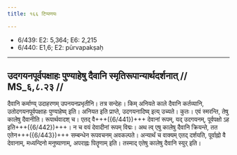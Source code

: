 ```yaml
---
title: १६६ टिप्पणयः

---
```

- 6/439: E2: 5,364; E6: 2,215
- 6/440: E1,6; E2: pūrvapakṣaḥ

____________________________________________


## उदगयनपूर्वपक्षाहः पुण्याहेषु दैवानि स्मृतिरूपान्यार्थदर्शनात् // MS_६,८.२३ //

दैवानि कर्माण्य् उदाहरणम् उपनयनप्रभृतीनि। तत्र सन्देहः। किम् अनियते काले दैवानि कर्तव्यानि, उतोदगयनपूर्वपक्षाहः पुण्याहेष्व् इति। अनियत इति प्राप्ते, उदगयनादिष्व् इत्य् उच्यते। कुतः। एवं स्मरन्ति, तेषु कालेषु दैवानीति। रूपार्थवादश् च। एतद् वै+++({6/441})+++ देवानां रूपम्, यद् उदगयनम्, पूर्वपक्षो ऽह इति+++({6/442})+++। न च वयं देवादीनां रूपम् विद्मः। अथ त्व् एषु कालेषु दैवानि क्रियन्ते, तत एतेन+++({6/443})+++ सम्बन्धेन रूपवचनम् अवकल्पते। अन्यार्थं च वाक्यम् एतद् दर्शयति, पूर्वाह्नो वै देवानाम्, मध्यन्दिनो मनुष्याणाम्, अपराह्नः पितॄणाम् इति। तस्माद् एतेषु कालेषु दैवानि स्युर् इति।